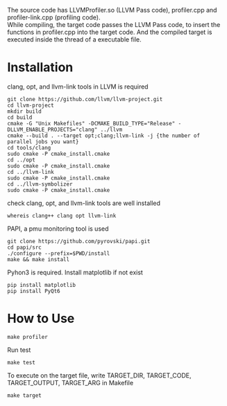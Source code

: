 The source code has LLVMProfiler.so (LLVM Pass code), profiler.cpp and profiler-link.cpp (profiling code).  
While compiling, the target code passes the LLVM Pass code, to insert the functions in profiler.cpp into the target code. And the compiled target is executed inside the thread of a executable file.
# Installation
clang, opt, and llvm-link tools in LLVM is required
```
git clone https://github.com/llvm/llvm-project.git
cd llvm-project
mkdir build
cd build
cmake -G "Unix Makefiles" -DCMAKE_BUILD_TYPE="Release" -DLLVM_ENABLE_PROJECTS="clang" ../llvm
cmake --build . --target opt;clang;llvm-link -j {the number of parallel jobs you want}
cd tools/clang
sudo cmake -P cmake_install.cmake
cd ../opt
sudo cmake -P cmake_install.cmake
cd ../llvm-link
sudo cmake -P cmake_install.cmake
cd ../llvm-symbolizer
sudo cmake -P cmake_install.cmake
```
check clang, opt, and llvm-link tools are well installed
```
whereis clang++ clang opt llvm-link
```
PAPI, a pmu monitoring tool is used
```
git clone https://github.com/pyrovski/papi.git
cd papi/src
./configure --prefix=$PWD/install
make && make install
```
Pyhon3 is required. Install matplotlib if not exist
```
pip install matplotlib
pip install PyQt6
```
# How to Use
```	
make profiler
```
Run test
```
make test
```
To execute on the target file, write TARGET\_DIR, TARGET\_CODE, TARGET\_OUTPUT, TARGET\_ARG in Makefile
```
make target
```
